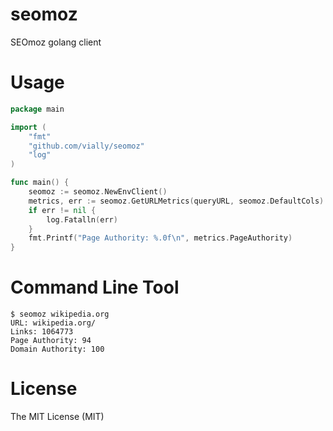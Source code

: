 seomoz
======

SEOmoz golang client

# Usage

```go
package main

import (
	"fmt"
	"github.com/vially/seomoz"
	"log"
)

func main() {
    seomoz := seomoz.NewEnvClient()
    metrics, err := seomoz.GetURLMetrics(queryURL, seomoz.DefaultCols)
    if err != nil {
        log.Fatalln(err)
    }
    fmt.Printf("Page Authority: %.0f\n", metrics.PageAuthority)
}
```

# Command Line Tool

```
$ seomoz wikipedia.org
URL: wikipedia.org/
Links: 1064773
Page Authority: 94
Domain Authority: 100
```

# License

The MIT License (MIT)
